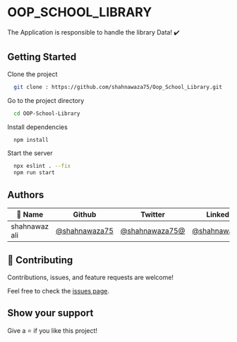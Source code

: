 # OOP_SCHOOL_LIBRARY
The Application is responsible to handle the library Data! ✔️

## Getting Started
Clone the project

```bash
  git clone : https://github.com/shahnawaza75/Oop_School_Library.git
```

Go to the project directory

```bash
  cd OOP-School-Library
```

Install dependencies

```bash
  npm install
```

Start the server

```bash
  npx eslint . --fix
  npm run start
```

## Authors

| 👤 Name | Github | Twitter | LinkedIn |
|------|--------|---------|----------|
|shahnawaz ali|[@shahnawaza75](https://github.com/shahnawaza75)|[@shahnawaza75@](https://twitter.com/shahnawaza75)|[@shahnawaza75](https://www.linkedin.com/in/shahnawaz-ali5/)|


## 🤝 Contributing

Contributions, issues, and feature requests are welcome!

Feel free to check the [issues page](../../issues/).

## Show your support

Give a ⭐️ if you like this project!
